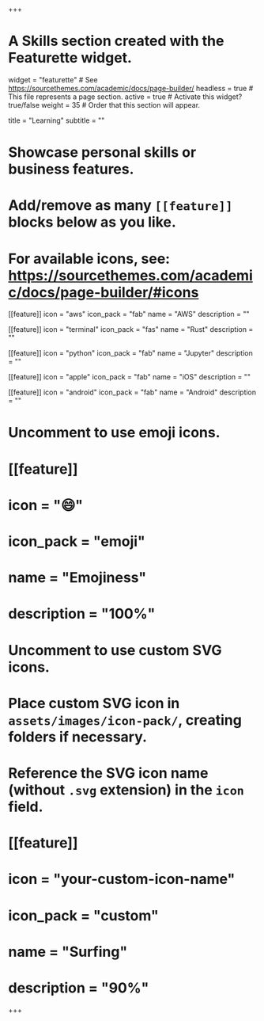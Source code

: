 +++
# A Skills section created with the Featurette widget.
widget = "featurette"  # See https://sourcethemes.com/academic/docs/page-builder/
headless = true  # This file represents a page section.
active = true  # Activate this widget? true/false
weight = 35  # Order that this section will appear.

title = "Learning"
subtitle = ""

# Showcase personal skills or business features.
# 
# Add/remove as many `[[feature]]` blocks below as you like.
# 
# For available icons, see: https://sourcethemes.com/academic/docs/page-builder/#icons

[[feature]]
  icon = "aws"
  icon_pack = "fab"
  name = "AWS"
  description = ""

[[feature]]
  icon = "terminal"
  icon_pack = "fas"
  name = "Rust"
  description = ""

[[feature]]
  icon = "python"
  icon_pack = "fab"
  name = "Jupyter"
  description = ""

[[feature]]
  icon = "apple"
  icon_pack = "fab"
  name = "iOS"
  description = ""

[[feature]]
  icon = "android"
  icon_pack = "fab"
  name = "Android"
  description = ""

# Uncomment to use emoji icons.
# [[feature]]
#  icon = ":smile:"
#  icon_pack = "emoji"
#  name = "Emojiness"
#  description = "100%"  

# Uncomment to use custom SVG icons.
# Place custom SVG icon in `assets/images/icon-pack/`, creating folders if necessary.
# Reference the SVG icon name (without `.svg` extension) in the `icon` field.
# [[feature]]
#  icon = "your-custom-icon-name"
#  icon_pack = "custom"
#  name = "Surfing"
#  description = "90%"

+++
